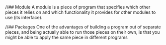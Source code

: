//## Module
A module is a piece of program that specifies which other pieces it relies on
and which functionality it provides for other modules to use (its interface).




//## Packages
One of the advantages of building a program out of separate pieces, and being
actually able to run those pieces on their own, is that you might be able to
apply the same piece in different programs

